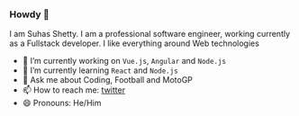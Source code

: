 ### Howdy :wave:

I am Suhas Shetty. I am a professional software engineer, working currently as a Fullstack developer. I like everything around Web technologies

- 🔭 I’m currently working on `Vue.js`, `Angular` and `Node.js`
- 🌱 I’m currently learning `React` and `Node.js`
- 💬 Ask me about Coding, Football and MotoGP
- 📫 How to reach me: [twitter](https://twitter.com/suhashettty)
- 😄 Pronouns: He/Him
